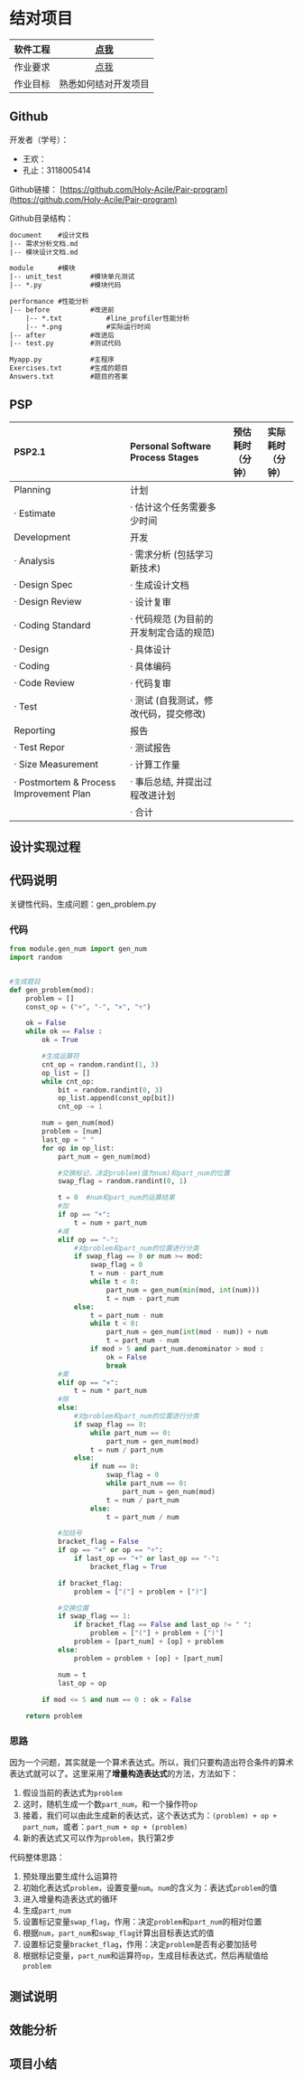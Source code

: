 # 结对项目

| 软件工程 | [点我](https://edu.cnblogs.com/campus/gdgy/informationsecurity1812/) |
| :-----------------: | :---------------: |
| 作业要求 | [点我](https://edu.cnblogs.com/campus/gdgy/informationsecurity1812/homework/11157) |
| 作业目标 | 熟悉如何结对开发项目 |

## Github

开发者（学号）：
- 王欢：
- 孔止：3118005414

Github链接：
[https://github.com/Holy-Acile/Pair-program](https://github.com/Holy-Acile/Pair-program)

Github目录结构：
```txt
document    #设计文档
|-- 需求分析文档.md
|-- 模块设计文档.md

module      #模块
|-- unit_test       #模块单元测试
|-- *.py            #模块代码

performance #性能分析
|-- before          #改进前
    |-- *.txt           #line_profiler性能分析
    |-- *.png           #实际运行时间
|-- after           #改进后
|-- test.py         #测试代码

Myapp.py            #主程序
Exercises.txt       #生成的题目
Answers.txt         #题目的答案
```

## PSP

| PSP2.1 | Personal Software Process Stages | 预估耗时<br>（分钟） | 实际耗时<br>（分钟） |
| :-- | :-- | -- | -- |
| Planning | 计划 |  |  |
 | · Estimate | · 估计这个任务需要多少时间 |  |  |
| Development | 开发 |  |  |
 | · Analysis | · 需求分析 (包括学习新技术) |  |  |
 | · Design Spec | · 生成设计文档 |  |  |
 | · Design Review | · 设计复审 |  |  |
 | · Coding Standard | · 代码规范 (为目前的开发制定合适的规范) |  |  |
 | · Design | · 具体设计 |  |  |
 | · Coding | · 具体编码 |  |  |
 | · Code Review | · 代码复审 |  |  |
 | · Test | · 测试 (自我测试，修改代码，提交修改) |  |  |
| Reporting | 报告 |  | |
 | · Test Repor | · 测试报告 |  |  |
 | · Size Measurement | · 计算工作量 |  |  |
 | · Postmortem & Process Improvement Plan | · 事后总结, 并提出过程改进计划 |  |  |
| | · 合计 |  |  |

## 设计实现过程



## 代码说明

关键性代码，生成问题：gen_problem.py

### 代码

```python
from module.gen_num import gen_num
import random


#生成题目
def gen_problem(mod):
    problem = []
    const_op = ("+", "-", "×", "÷")

    ok = False
    while ok == False :
        ok = True

        #生成运算符
        cnt_op = random.randint(1, 3)
        op_list = []
        while cnt_op:
            bit = random.randint(0, 3)
            op_list.append(const_op[bit])
            cnt_op -= 1

        num = gen_num(mod)
        problem = [num]
        last_op = " "
        for op in op_list:
            part_num = gen_num(mod)

            #交换标记，决定problem(值为num)和part_num的位置
            swap_flag = random.randint(0, 1)

            t = 0  #num和part_num的运算结果
            #加
            if op == "+":
                t = num + part_num
            #减
            elif op == "-":
                #对problem和part_num的位置进行分类
                if swap_flag == 0 or num >= mod:
                    swap_flag = 0
                    t = num - part_num
                    while t < 0:
                        part_num = gen_num(min(mod, int(num)))
                        t = num - part_num
                else:
                    t = part_num - num
                    while t < 0:
                        part_num = gen_num(int(mod - num)) + num
                        t = part_num - num
                    if mod > 5 and part_num.denominator > mod :
                        ok = False
                        break
            #乘
            elif op == "×":
                t = num * part_num
            #除
            else:
                #对problem和part_num的位置进行分类
                if swap_flag == 0:
                    while part_num == 0:
                        part_num = gen_num(mod)
                    t = num / part_num
                else:
                    if num == 0:
                        swap_flag = 0
                        while part_num == 0:
                            part_num = gen_num(mod)
                        t = num / part_num
                    else:
                        t = part_num / num

            #加括号
            bracket_flag = False
            if op == "×" or op == "÷":
                if last_op == "+" or last_op == "-":
                    bracket_flag = True

            if bracket_flag:
                problem = ["("] + problem + [")"]

            #交换位置
            if swap_flag == 1:
                if bracket_flag == False and last_op != " ":
                    problem = ["("] + problem + [")"]
                problem = [part_num] + [op] + problem
            else:
                problem = problem + [op] + [part_num]

            num = t
            last_op = op
        
        if mod <= 5 and num == 0 : ok = False

    return problem
```

### 思路

因为一个问题，其实就是一个算术表达式。所以，我们只要构造出符合条件的算术表达式就可以了。这里采用了**增量构造表达式**的方法，方法如下：

1. 假设当前的表达式为`problem`
2. 这时，随机生成一个数`part_num`，和一个操作符`op`
3. 接着，我们可以由此生成新的表达式，这个表达式为：`(problem) + op + part_num`，或者：`part_num + op + (problem)`
4. 新的表达式又可以作为`problem`，执行第2步

代码整体思路：

1. 预处理出要生成什么运算符
2. 初始化表达式`problem`，设置变量`num`。`num`的含义为：表达式`problem`的值
3. 进入增量构造表达式的循环
4. 生成`part_num`
5. 设置标记变量`swap_flag`，作用：决定`problem`和`part_num`的相对位置
6. 根据`num`，`part_num`和`swap_flag`计算出目标表达式的值
7. 设置标记变量`bracket_flag`，作用：决定`problem`是否有必要加括号
8. 根据标记变量，`part_num`和运算符`op`，生成目标表达式，然后再赋值给`problem`

## 测试说明



## 效能分析



## 项目小结
